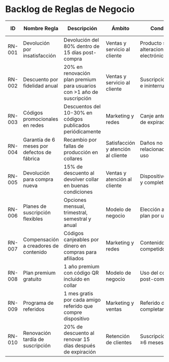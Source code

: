 # Backlog de Reglas de Negocio

| ID    | Nombre Regla                                      | Descripción                                                                 | Ámbito                          | Condiciones                                      | Excepciones                                      | Fuente                   | Prioridad | Fecha Creación | Última Actualización |
|-------|---------------------------------------------------|-----------------------------------------------------------------------------|---------------------------------|--------------------------------------------------|--------------------------------------------------|--------------------------|-----------|----------------|----------------------|
| RN-001| Devolución por insatisfacción                    | Devolución del 80% dentro de 15 días post-compra                           | Ventas y servicio al cliente    | Producto sin alteraciones electrónicas/software  | Sin factura de compra                           | Política de garantías    | Media     | 24/02/2025     | 24/02/2025           |
| RN-002| Descuento por fidelidad anual                    | 20% en renovación plan premium para usuarios con >1 año de suscripción      | Ventas y servicio al cliente    | Suscripción continua e ininterrumpida            | No aplica en periodo de prueba gratuito          | Políticas de marketing   | Media     | 24/02/2025     | 24/02/2025           |
| RN-003| Códigos promocionales en redes                   | Descuentos del 10-30% en códigos publicados periódicamente                 | Marketing y redes               | Canje antes de fecha de expiración               | Descuento no acumulable                         | Políticas de marketing   | Baja      | 24/02/2025     | 24/02/2025           |
| RN-004| Garantía de 6 meses por defectos de fábrica       | Recambio por fallas de producción en collares                              | Satisfacción y atención al cliente | Daños no relacionados con mal uso               | Exclusión por manipulación externa               | Políticas de la empresa  | Media     | 24/02/2025     | 24/02/2025           |
| RN-005| Devolución para compra nueva                     | 15% de descuento al devolver collar en buenas condiciones                   | Ventas y atención al cliente    | Dispositivo funcional y completo                 | Excluye productos con >2 años de antigüedad      | Políticas de marketing   | Media     | 24/02/2025     | 24/02/2025           |
| RN-006| Planes de suscripción flexibles                  | Opciones mensual, trimestral, semestral y anual                            | Modelo de negocio               | Elección activa de plan por usuario              | No aplica en periodo de prueba                   | Políticas de la empresa  | Media     | 24/02/2025     | 24/02/2025           |
| RN-007| Compensación a creadores de contenido            | Códigos canjeables por dinero en compras para afiliados                    | Marketing y redes               | Contenido sin marcas competidoras                | N/A                                              | Políticas de marketing   | Baja      | Por definir     | Por definir           |
| RN-008| Plan premium gratuito                            | 1 año premium con código QR incluido en collar                             | Modelo de negocio               | Uso del código QR post-compra                    | N/A                                              | Políticas de la empresa  | Media     | Por definir     | Por definir           |
| RN-009| Programa de referidos                            | 1 mes gratis por cada amigo referido que compre dispositivo                | Marketing y ventas              | Referido debe completar compra                   | Límite de 4 referidos por usuario                | Políticas de marketing   | Baja      | 24/02/2025     | Por definir           |
| RN-010| Renovación tardía de suscripción                 | 20% de descuento al renovar 15 días después de expiración                  | Retención de clientes           | Suscripción previa ≥6 meses                      | N/A                                              | Políticas de marketing   | Media     | 24/02/2025     | 24/02/2025           |
